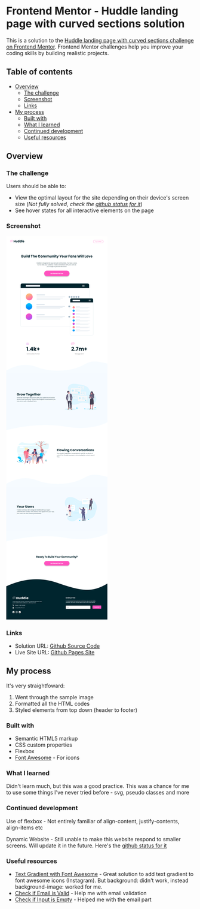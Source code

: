 # Frontend Mentor - Huddle landing page with curved sections solution

This is a solution to the [Huddle landing page with curved sections challenge on Frontend Mentor](https://www.frontendmentor.io/challenges/huddle-landing-page-with-curved-sections-5ca5ecd01e82137ec91a50f2). Frontend Mentor challenges help you improve your coding skills by building realistic projects. 

## Table of contents

- [Overview](#overview)
  - [The challenge](#the-challenge)
  - [Screenshot](#screenshot)
  - [Links](#links)
- [My process](#my-process)
  - [Built with](#built-with)
  - [What I learned](#what-i-learned)
  - [Continued development](#continued-development)
  - [Useful resources](#useful-resources)

## Overview

### The challenge

Users should be able to:

- View the optimal layout for the site depending on their device's screen size (*Not fully solved, check the [github status for it](https://github.com/PetBed/petbed.github.io/issues/2)*)
- See hover states for all interactive elements on the page

### Screenshot

![](./screenshot.png)



### Links

- Solution URL: [Github Source Code](https://github.com/PetBed/petbed.github.io/blob/main/Website%20Practices/Huddle%20Landing%20Page)
- Live Site URL: [Github Pages Site](https://petbed.github.io/Website%20Practices/Huddle%20Landing%20Page/index.html)

## My process
It's very straightfoward:
1. Went through the sample image
2. Formatted all the HTML codes
3. Styled elements from top down (header to footer)
### Built with

- Semantic HTML5 markup
- CSS custom properties
- Flexbox
- [Font Awesome](https://fontawesome.com/v4/icons/) - For icons

### What I learned

Didn't learn much, but this was a good practice. This was a chance for me to use some things I've never tried before - svg, pseudo classes and more

### Continued development

Use of flexbox - Not entirely familiar of align-content, justify-contents, align-items etc

Dynamic Website - Still unable to make this website respond to smaller screens. Will update it in the future. Here's the [github status for it](https://github.com/PetBed/petbed.github.io/issues/2)


### Useful resources

- [Text Gradient with Font Awesome](https://stackoverflow.com/questions/12732663/text-gradient-with-font-awesome) - Great solution to add text gradient to font awesome icons (Instagram). But background: didn't work, instead background-image: worked for me.
- [Check if Email is Valid](https://developer.mozilla.org/en-US/docs/Web/CSS/:valid) - Help me with email validation
- [Check if Input is Empty](https://stackoverflow.com/questions/16952526/detect-if-an-input-has-text-in-it-using-css-on-a-page-i-am-visiting-and-do-no) - Helped me with the email part